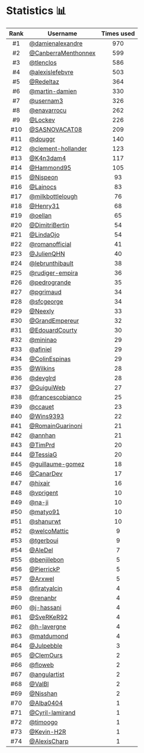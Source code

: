 # Statistics 📊

|Rank|Username|Times used|
:--------:|--------|:--------:|
|#1|[@damienalexandre](https://github.com/damienalexandre)|970|
|#2|[@CanberraMenthonnex](https://github.com/CanberraMenthonnex)|599|
|#3|[@tlenclos](https://github.com/tlenclos)|586|
|#4|[@alexislefebvre](https://github.com/alexislefebvre)|503|
|#5|[@Redeltaz](https://github.com/Redeltaz)|364|
|#6|[@martin-damien](https://github.com/martin-damien)|330|
|#7|[@usernam3](https://github.com/usernam3)|326|
|#8|[@enavarrocu](https://github.com/enavarrocu)|262|
|#9|[@Lockev](https://github.com/Lockev)|226|
|#10|[@SASNOVACAT08](https://github.com/SASNOVACAT08)|209|
|#11|[@douggr](https://github.com/douggr)|140|
|#12|[@clement-hollander](https://github.com/clement-hollander)|123|
|#13|[@K4n3dam4](https://github.com/K4n3dam4)|117|
|#14|[@Hammond95](https://github.com/Hammond95)|105|
|#15|[@Nispeon](https://github.com/Nispeon)|93|
|#16|[@Lainocs](https://github.com/Lainocs)|83|
|#17|[@milkbottlelough](https://github.com/milkbottlelough)|76|
|#18|[@Henry31](https://github.com/Henry31)|68|
|#19|[@oellan](https://github.com/oellan)|65|
|#20|[@DimitriBertin](https://github.com/DimitriBertin)|54|
|#21|[@LindaOjo](https://github.com/LindaOjo)|54|
|#22|[@romanofficial](https://github.com/romanofficial)|41|
|#23|[@JulienQHN](https://github.com/JulienQHN)|40|
|#24|[@lebrunthibault](https://github.com/lebrunthibault)|38|
|#25|[@rudiger-empira](https://github.com/rudiger-empira)|36|
|#26|[@pedrogrande](https://github.com/pedrogrande)|35|
|#27|[@pgrimaud](https://github.com/pgrimaud)|34|
|#28|[@sfcgeorge](https://github.com/sfcgeorge)|34|
|#29|[@Neexly](https://github.com/Neexly)|33|
|#30|[@GrandEmpereur](https://github.com/GrandEmpereur)|32|
|#31|[@EdouardCourty](https://github.com/EdouardCourty)|30|
|#32|[@mininao](https://github.com/mininao)|29|
|#33|[@afiniel](https://github.com/afiniel)|29|
|#34|[@ColinEspinas](https://github.com/ColinEspinas)|29|
|#35|[@Wilkins](https://github.com/Wilkins)|28|
|#36|[@devglrd](https://github.com/devglrd)|28|
|#37|[@GuiguiWeb](https://github.com/GuiguiWeb)|27|
|#38|[@francescobianco](https://github.com/francescobianco)|25|
|#39|[@ccauet](https://github.com/ccauet)|23|
|#40|[@Wins9393](https://github.com/Wins9393)|22|
|#41|[@RomainGuarinoni](https://github.com/RomainGuarinoni)|21|
|#42|[@annhan](https://github.com/annhan)|21|
|#43|[@TimPrd](https://github.com/TimPrd)|20|
|#44|[@TessiaG](https://github.com/TessiaG)|20|
|#45|[@guillaume-gomez](https://github.com/guillaume-gomez)|18|
|#46|[@CanarDev](https://github.com/CanarDev)|17|
|#47|[@hixair](https://github.com/hixair)|16|
|#48|[@vprigent](https://github.com/vprigent)|10|
|#49|[@na-ji](https://github.com/na-ji)|10|
|#50|[@matyo91](https://github.com/matyo91)|10|
|#51|[@shanurwt](https://github.com/shanurwt)|10|
|#52|[@welcoMattic](https://github.com/welcoMattic)|9|
|#53|[@tgerboui](https://github.com/tgerboui)|9|
|#54|[@AleDel](https://github.com/AleDel)|7|
|#55|[@benjilebon](https://github.com/benjilebon)|5|
|#56|[@PierrickP](https://github.com/PierrickP)|5|
|#57|[@Arxwel](https://github.com/Arxwel)|5|
|#58|[@firatyalcin](https://github.com/firatyalcin)|4|
|#59|[@renanbr](https://github.com/renanbr)|4|
|#60|[@j-hassani](https://github.com/j-hassani)|4|
|#61|[@SveRKeR92](https://github.com/SveRKeR92)|4|
|#62|[@h-lavergne](https://github.com/h-lavergne)|4|
|#63|[@matdumond](https://github.com/matdumond)|4|
|#64|[@Julpebble](https://github.com/Julpebble)|3|
|#65|[@ClemOurs](https://github.com/ClemOurs)|2|
|#66|[@floweb](https://github.com/floweb)|2|
|#67|[@angulartist](https://github.com/angulartist)|2|
|#68|[@ValBl](https://github.com/ValBl)|2|
|#69|[@Nisshan](https://github.com/Nisshan)|2|
|#70|[@Alba0404](https://github.com/Alba0404)|1|
|#71|[@Cyril-lamirand](https://github.com/Cyril-lamirand)|1|
|#72|[@timoogo](https://github.com/timoogo)|1|
|#73|[@Kevin-H2R](https://github.com/Kevin-H2R)|1|
|#74|[@AlexisCharp](https://github.com/AlexisCharp)|1|
